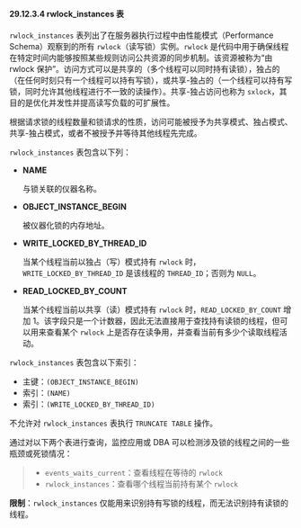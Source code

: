 #### 29.12.3.4 rwlock_instances 表

`rwlock_instances` 表列出了在服务器执行过程中由性能模式（Performance Schema）观察到的所有 `rwlock`（读写锁）实例。`rwlock` 是代码中用于确保线程在特定时间内能够按照某些规则访问公共资源的同步机制。该资源被称为“由 rwlock 保护”。访问方式可以是共享的（多个线程可以同时持有读锁），独占的（在任何时刻只有一个线程可以持有写锁），或共享-独占的（一个线程可以持有写锁，同时允许其他线程进行不一致的读操作）。共享-独占访问也称为 `sxlock`，其目的是优化并发性并提高读写负载的可扩展性。

根据请求锁的线程数量和锁请求的性质，访问可能被授予为共享模式、独占模式、共享-独占模式，或者不被授予并等待其他线程先完成。

`rwlock_instances` 表包含以下列：

- **NAME**

  与锁关联的仪器名称。

- **OBJECT_INSTANCE_BEGIN**

  被仪器化锁的内存地址。

- **WRITE_LOCKED_BY_THREAD_ID**

  当某个线程当前以独占（写）模式持有 `rwlock` 时，`WRITE_LOCKED_BY_THREAD_ID` 是该线程的 `THREAD_ID`；否则为 `NULL`。

- **READ_LOCKED_BY_COUNT**

  当某个线程当前以共享（读）模式持有 `rwlock` 时，`READ_LOCKED_BY_COUNT` 增加 1。该字段只是一个计数器，因此无法直接用于查找持有读锁的线程，但可以用来查看某个 `rwlock` 上是否存在读争用，并查看当前有多少个读取线程活动。

`rwlock_instances` 表包含以下索引：

- 主键：`(OBJECT_INSTANCE_BEGIN)`
- 索引：`(NAME)`
- 索引：`(WRITE_LOCKED_BY_THREAD_ID)`

不允许对 `rwlock_instances` 表执行 `TRUNCATE TABLE` 操作。

通过对以下两个表进行查询，监控应用或 DBA 可以检测涉及锁的线程之间的一些瓶颈或死锁情况：

> - `events_waits_current`：查看线程在等待的 `rwlock`
> - `rwlock_instances`：查看哪个线程当前持有某个 `rwlock`

**限制**：`rwlock_instances` 仅能用来识别持有写锁的线程，而无法识别持有读锁的线程。